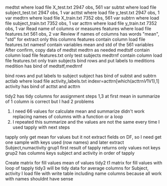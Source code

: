 medtst where load file X_test.txt
2947 obs, 561 var
subtst where load file subject_test.txt
2947 obs, 1 var
acttst where load file y_test.txt
2947 obs, 1 var
medtrn where load file X_train.txt
7352 obs, 561 var
subtrn where load file subject_train.txt
7352 obs, 1 var
acttrn where load file y_train.txt
7352 obs, 1 var
Read name of columns or measures
features where load file features.txt
561 obs, 2 var
Review if names of columns has words "mean", "std" for extract only this columns
features contain column load file features.txt
namesf contain variables mean and std of the 561 variables
After confirm, copy data of medtst medtrn as needed
medtstf contain column load file features.txt only test subjects
medtrnf contain column load file features.txt only train subjects
bind rows and put labels to meditions
medition has bind of medtstf,medtrnf

bind rows and put labels to subject
subject has bind of subtst and subtrn
 actlab where load file activity_labels.txt
 indexr=acttrn[which(acttrn$V1 %in% actlab$V1),1]
activity has bind of acttst and acttrn


tidy2 has tidy columns for assignment steps 1,3
at first mean in summarize of 1 column is correct but I had 2 problems
1. I need 66 values for calculate mean and summarize didn't work replacing names of columns with a function or a loop
2. I repeated this summarize and the values are not the same every time
I used tapply with next steps
	
tapply only get mean for values but it not extract fields on DF, so I need get one sample with keys used (row names) and later extract Subject,numactivity
grup1 first result of tapply returns only values not keys 
grup2 has columns keys subject and activity in order of tapply

Create matrix for fill values mean of values tidy2
t1 matrix for fill values with loop of tapply
tidy3 will be tidy data for average columns for Subject, activity 
I load file with write table including name columns because all work with names shouldnt have sense
